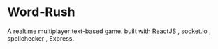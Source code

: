 # Word-Rush

A realtime multiplayer text-based game.
built with ReactJS , socket.io , spellchecker , Express.
